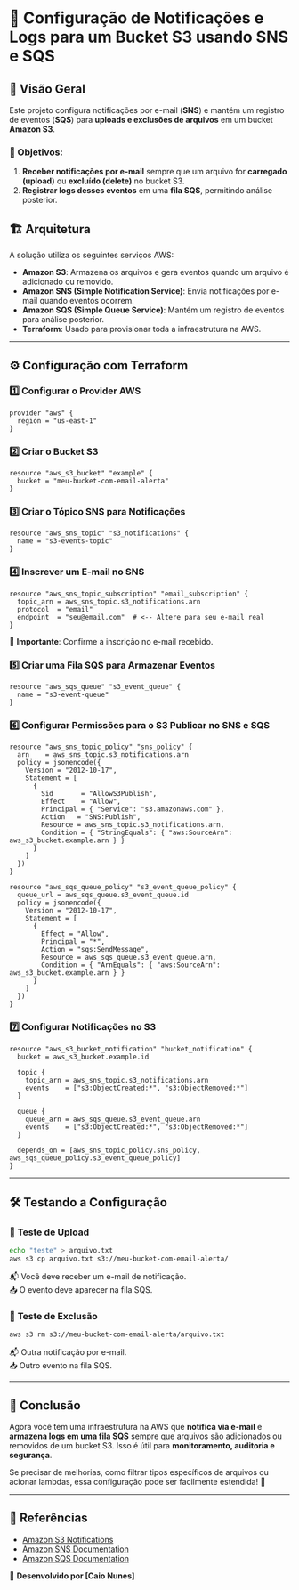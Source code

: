 # 📌 Configuração de Notificações e Logs para um Bucket S3 usando SNS e SQS

## 📖 Visão Geral
Este projeto configura notificações por e-mail (**SNS**) e mantém um registro de eventos (**SQS**) para **uploads e exclusões de arquivos** em um bucket **Amazon S3**.

### 🎯 Objetivos:
1. **Receber notificações por e-mail** sempre que um arquivo for **carregado (upload)** ou **excluído (delete)** no bucket S3.
2. **Registrar logs desses eventos** em uma **fila SQS**, permitindo análise posterior.

## 🏗️ Arquitetura
A solução utiliza os seguintes serviços AWS:
- **Amazon S3**: Armazena os arquivos e gera eventos quando um arquivo é adicionado ou removido.
- **Amazon SNS (Simple Notification Service)**: Envia notificações por e-mail quando eventos ocorrem.
- **Amazon SQS (Simple Queue Service)**: Mantém um registro de eventos para análise posterior.
- **Terraform**: Usado para provisionar toda a infraestrutura na AWS.

---

## ⚙️ Configuração com Terraform

### 1️⃣ **Configurar o Provider AWS**
```hcl
provider "aws" {
  region = "us-east-1"
}
```

### 2️⃣ **Criar o Bucket S3**
```hcl
resource "aws_s3_bucket" "example" {
  bucket = "meu-bucket-com-email-alerta"
}
```

### 3️⃣ **Criar o Tópico SNS para Notificações**
```hcl
resource "aws_sns_topic" "s3_notifications" {
  name = "s3-events-topic"
}
```

### 4️⃣ **Inscrever um E-mail no SNS**
```hcl
resource "aws_sns_topic_subscription" "email_subscription" {
  topic_arn = aws_sns_topic.s3_notifications.arn
  protocol  = "email"
  endpoint  = "seu@email.com"  # <-- Altere para seu e-mail real
}
```
📌 **Importante**: Confirme a inscrição no e-mail recebido.

### 5️⃣ **Criar uma Fila SQS para Armazenar Eventos**
```hcl
resource "aws_sqs_queue" "s3_event_queue" {
  name = "s3-event-queue"
}
```

### 6️⃣ **Configurar Permissões para o S3 Publicar no SNS e SQS**
```hcl
resource "aws_sns_topic_policy" "sns_policy" {
  arn    = aws_sns_topic.s3_notifications.arn
  policy = jsonencode({
    Version = "2012-10-17",
    Statement = [
      {
        Sid       = "AllowS3Publish",
        Effect    = "Allow",
        Principal = { "Service": "s3.amazonaws.com" },
        Action   = "SNS:Publish",
        Resource = aws_sns_topic.s3_notifications.arn,
        Condition = { "StringEquals": { "aws:SourceArn": aws_s3_bucket.example.arn } }
      }
    ]
  })
}
```
```hcl
resource "aws_sqs_queue_policy" "s3_event_queue_policy" {
  queue_url = aws_sqs_queue.s3_event_queue.id
  policy = jsonencode({
    Version = "2012-10-17",
    Statement = [
      {
        Effect = "Allow",
        Principal = "*",
        Action = "sqs:SendMessage",
        Resource = aws_sqs_queue.s3_event_queue.arn,
        Condition = { "ArnEquals": { "aws:SourceArn": aws_s3_bucket.example.arn } }
      }
    ]
  })
}
```

### 7️⃣ **Configurar Notificações no S3**
```hcl
resource "aws_s3_bucket_notification" "bucket_notification" {
  bucket = aws_s3_bucket.example.id

  topic {
    topic_arn = aws_sns_topic.s3_notifications.arn
    events    = ["s3:ObjectCreated:*", "s3:ObjectRemoved:*"]
  }

  queue {
    queue_arn = aws_sqs_queue.s3_event_queue.arn
    events    = ["s3:ObjectCreated:*", "s3:ObjectRemoved:*"]
  }

  depends_on = [aws_sns_topic_policy.sns_policy, aws_sqs_queue_policy.s3_event_queue_policy]
}
```

---

## 🛠️ Testando a Configuração

### 🔹 **Teste de Upload**
```bash
echo "teste" > arquivo.txt
aws s3 cp arquivo.txt s3://meu-bucket-com-email-alerta/
```
📬 Você deve receber um e-mail de notificação.  
📥 O evento deve aparecer na fila SQS.

### 🔹 **Teste de Exclusão**
```bash
aws s3 rm s3://meu-bucket-com-email-alerta/arquivo.txt
```
📬 Outra notificação por e-mail.  
📥 Outro evento na fila SQS.

---

## 🚀 Conclusão
Agora você tem uma infraestrutura na AWS que **notifica via e-mail** e **armazena logs em uma fila SQS** sempre que arquivos são adicionados ou removidos de um bucket S3. Isso é útil para **monitoramento, auditoria e segurança**.

Se precisar de melhorias, como filtrar tipos específicos de arquivos ou acionar lambdas, essa configuração pode ser facilmente estendida! 🎯

---

## 📜 Referências
- [Amazon S3 Notifications](https://docs.aws.amazon.com/AmazonS3/latest/userguide/NotificationHowTo.html)
- [Amazon SNS Documentation](https://docs.aws.amazon.com/sns/latest/dg/welcome.html)
- [Amazon SQS Documentation](https://docs.aws.amazon.com/sqs/latest/dg/welcome.html)

🚀 **Desenvolvido por [Caio Nunes]**
